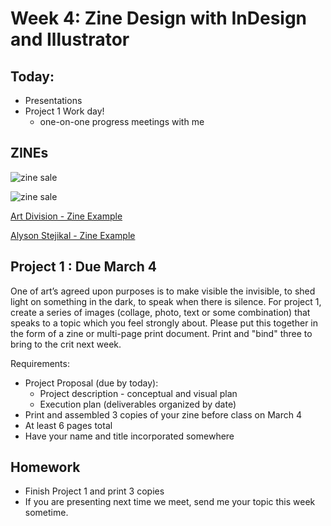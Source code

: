 # Week 4: Zine Design with InDesign and Illustrator

## Today:
- Presentations
- Project 1 Work day!
  - one-on-one progress meetings with me

## ZINEs

![zine sale](https://www.google.com/url?sa=i&source=images&cd=&ved=2ahUKEwjBqYumqNfgAhVLZN8KHZJ9CNEQjRx6BAgBEAU&url=https%3A%2F%2Fintraarts.org%2F2018%2F04%2F27%2Fmedway-print-festival-2018%2Fzine-sale%2F&psig=AOvVaw2PumJlv5Qrax4r0fE-Cl3f&ust=1551198879566798)

![zine sale](https://bloximages.chicago2.vip.townnews.com/journalstar.com/content/tncms/assets/v3/editorial/2/2b/22b541c8-81ef-5563-b0b1-5f0dd5ec5a2c/5872d916d1b0e.image.jpg?resize=1200%2C882)

[Art Division - Zine Example](https://www.flipsnack.com/artdivisionla/art-division-first-zine.html)

[Alyson Stejikal - Zine Example](https://www.flipsnack.com/amstejskal/in-bloom.html)

## Project 1 : Due March 4

One of art’s agreed upon purposes is to make visible the invisible, to shed light on something in the dark, to speak when there is silence. For project 1, create a series of images (collage, photo, text or some combination) that speaks to a topic which you feel strongly about. Please put this together in the form of a zine or multi-page print document. Print and "bind" three to bring to the crit next week. 

Requirements:
- Project Proposal (due by today):
  - Project description - conceptual and visual plan
  - Execution plan (deliverables organized by date)
- Print and assembled 3 copies of your zine before class on March 4
- At least 6 pages total
- Have your name and title incorporated somewhere

## Homework
- Finish Project 1 and print 3 copies
- If you are presenting next time we meet, send me your topic this week sometime.
